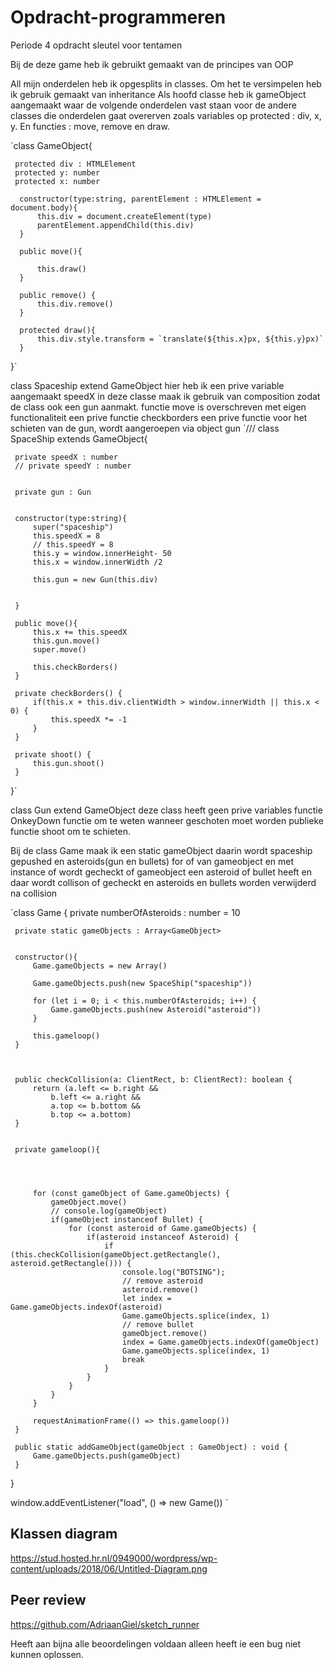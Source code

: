 # Opdracht-programmeren
Periode 4 opdracht sleutel voor tentamen

Bij de deze game heb ik gebruikt gemaakt van de principes van OOP


All mijn onderdelen heb ik opgesplits in classes.
Om het te versimpelen heb ik gebruik gemaakt van inheritance
Als hoofd classe heb ik gameObject aangemaakt waar de volgende onderdelen vast staan voor de andere classes die onderdelen gaat overerven zoals variables op protected : div, x, y.  En functies : move, remove en draw.
 
 `class GameObject{
  
     protected div : HTMLElement
     protected y: number
     protected x: number
  
      constructor(type:string, parentElement : HTMLElement = document.body){
          this.div = document.createElement(type)
          parentElement.appendChild(this.div)
      }
  
      public move(){
          
          this.draw()
      }
  
      public remove() {
          this.div.remove()
      }
      
      protected draw(){
          this.div.style.transform = `translate(${this.x}px, ${this.y}px)`
      }
  
  }`
 
 
class Spaceship extend GameObject
hier heb ik een prive variable aangemaakt speedX
in deze classe maak ik gebruik van composition zodat de class ook een gun aanmakt.
functie move is overschreven met eigen functionaliteit
een prive functie checkborders
een prive functie voor het schieten van de gun, wordt aangeroepen via object gun
`/// <reference path="gameobject.ts" />
 class SpaceShip extends GameObject{
 
     private speedX : number
     // private speedY : number
 
 
     private gun : Gun
     
 
     constructor(type:string){
         super("spaceship")
         this.speedX = 8
         // this.speedY = 8
         this.y = window.innerHeight- 50
         this.x = window.innerWidth /2
 
         this.gun = new Gun(this.div)
        
 
     }
 
     public move(){
         this.x += this.speedX
         this.gun.move()
         super.move()
 
         this.checkBorders()
     }
 
     private checkBorders() {
         if(this.x + this.div.clientWidth > window.innerWidth || this.x < 0) {
             this.speedX *= -1
         }
     }
 
     private shoot() {
         this.gun.shoot()
     }
 }`

class Gun extend GameObject
deze class heeft geen prive variables
functie OnkeyDown functie om te weten wanneer geschoten moet worden
publieke functie shoot om te schieten.

Bij de class Game maak ik een static gameObject daarin wordt spaceship gepushed en asteroids(gun en bullets)
for of van gameobject en met instance of wordt gecheckt of gameobject een asteroid of bullet heeft en daar wordt collison of gecheckt en asteroids en bullets worden verwijderd na collision

`class Game {
     private numberOfAsteroids : number = 10
 
     private static gameObjects : Array<GameObject>
 
 
     constructor(){
         Game.gameObjects = new Array()
 
         Game.gameObjects.push(new SpaceShip("spaceship"))
         
         for (let i = 0; i < this.numberOfAsteroids; i++) {
             Game.gameObjects.push(new Asteroid("asteroid"))
         }
 
         this.gameloop()
     }
 
     
     
     public checkCollision(a: ClientRect, b: ClientRect): boolean {
         return (a.left <= b.right &&
             b.left <= a.right &&
             a.top <= b.bottom &&
             b.top <= a.bottom)
     }
 
 
     private gameloop(){
 
        
         
 
         for (const gameObject of Game.gameObjects) {
             gameObject.move()
             // console.log(gameObject)
             if(gameObject instanceof Bullet) {
                 for (const asteroid of Game.gameObjects) {
                     if(asteroid instanceof Asteroid) {
                         if (this.checkCollision(gameObject.getRectangle(), asteroid.getRectangle())) {
                             console.log("BOTSING");
                             // remove asteroid
                             asteroid.remove()
                             let index = Game.gameObjects.indexOf(asteroid)
                             Game.gameObjects.splice(index, 1)
                             // remove bullet 
                             gameObject.remove()
                             index = Game.gameObjects.indexOf(gameObject)
                             Game.gameObjects.splice(index, 1)
                             break
                         }
                     }
                 }
             }
         }
 
         requestAnimationFrame(() => this.gameloop())
     }
 
     public static addGameObject(gameObject : GameObject) : void {
         Game.gameObjects.push(gameObject)
     }
 }
 
 window.addEventListener("load", () => new Game())
`


Klassen diagram
-----------------
https://stud.hosted.hr.nl/0949000/wordpress/wp-content/uploads/2018/06/Untitled-Diagram.png

Peer review
---------------
https://github.com/AdriaanGiel/sketch_runner

Heeft aan bijna alle beoordelingen voldaan alleen heeft ie een bug niet kunnen oplossen.